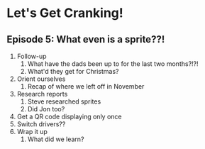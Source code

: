 # Let's Get Cranking!
## Episode 5: What even is a sprite??!

1. Follow-up
   1. What have the dads been up to for the last two months?!?!
   2. What'd they get for Christmas?
2. Orient ourselves
   1. Recap of where we left off in November
3. Research reports
   1. Steve researched sprites
   2. Did Jon too?
4. Get a QR code displaying only once
5. Switch drivers??
6. Wrap it up
   1. What did we learn?
